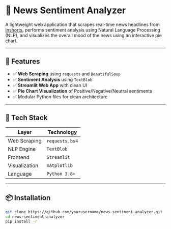 # 📰 News Sentiment Analyzer

A lightweight web application that scrapes real-time news headlines from [Inshorts](https://inshorts.com/en/read), performs sentiment analysis using Natural Language Processing (NLP), and visualizes the overall mood of the news using an interactive pie chart.

---

## 🚀 Features

- ✅ **Web Scraping** using `requests` and `BeautifulSoup`
- ✅ **Sentiment Analysis** using `TextBlob`
- ✅ **Streamlit Web App** with clean UI
- ✅ **Pie Chart Visualization** of Positive/Negative/Neutral sentiments
- ✅ Modular Python files for clean architecture

---

## 🧠 Tech Stack

| Layer        | Technology        |
|--------------|-------------------|
| Web Scraping | `requests`, `bs4` |
| NLP Engine   | `TextBlob`        |
| Frontend     | `Streamlit`       |
| Visualization| `matplotlib`      |
| Language     | `Python 3.8+`     |

---

## 📦 Installation

```bash
git clone https://github.com/yourusername/news-sentiment-analyzer.git
cd news-sentiment-analyzer
pip install -r
